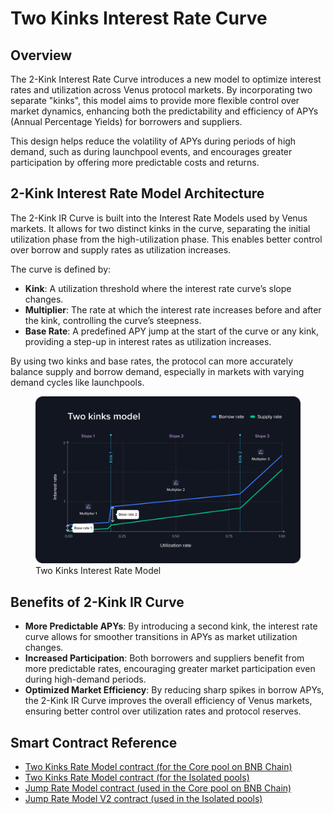 # Two Kinks Interest Rate Curve

## Overview

The 2-Kink Interest Rate Curve introduces a new model to optimize interest rates and utilization across Venus protocol markets. By incorporating two separate "kinks", this model aims to provide more flexible control over market dynamics, enhancing both the predictability and efficiency of APYs (Annual Percentage Yields) for borrowers and suppliers.

This design helps reduce the volatility of APYs during periods of high demand, such as during launchpool events, and encourages greater participation by offering more predictable costs and returns.

## 2-Kink Interest Rate Model Architecture

The 2-Kink IR Curve is built into the Interest Rate Models used by Venus markets. It allows for two distinct kinks in the curve, separating the initial utilization phase from the high-utilization phase. This enables better control over borrow and supply rates as utilization increases.

The curve is defined by:

- **Kink**: A utilization threshold where the interest rate curve’s slope changes.
- **Multiplier**: The rate at which the interest rate increases before and after the kink, controlling the curve’s steepness.
- **Base Rate**: A predefined APY jump at the start of the curve or any kink, providing a step-up in interest rates as utilization increases.

By using two kinks and base rates, the protocol can more accurately balance supply and borrow demand, especially in markets with varying demand cycles like launchpools.

<figure><img src="../../.gitbook/assets/two_kinks_ir.svg" alt="Two Kinks Interest Rate Model"><figcaption>Two Kinks Interest Rate Model</figcaption></figure>

## Benefits of 2-Kink IR Curve

- **More Predictable APYs**: By introducing a second kink, the interest rate curve allows for smoother transitions in APYs as market utilization changes.
- **Increased Participation**: Both borrowers and suppliers benefit from more predictable rates, encouraging greater market participation even during high-demand periods.
- **Optimized Market Efficiency**: By reducing sharp spikes in borrow APYs, the 2-Kink IR Curve improves the overall efficiency of Venus markets, ensuring better control over utilization rates and protocol reserves.

## Smart Contract Reference

* [Two Kinks Rate Model contract (for the Core pool on BNB Chain)](../reference-core-pool/interestratemodels/twokinksinterestratemodel.md)
* [Two Kinks Rate Model contract (for the Isolated pools)](../reference-isolated-pools/interest-rate-models/two-kinks-interest-rate-model.md)
* [Jump Rate Model contract (used in the Core pool on BNB Chain)](../reference-core-pool/interestratemodels/jumpmodel.md)
* [Jump Rate Model V2 contract (used in the Isolated pools)](../reference-isolated-pools/interest-rate-models/jump-rate-model-v2.md)
